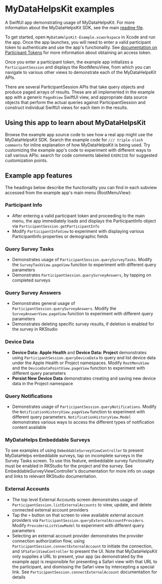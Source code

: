 # MyDataHelpsKit examples

A SwiftUI app demonstrating usage of MyDataHelpsKit. For more information about the MyDataHelpsKit SDK, see the main [readme file](https://github.com/CareEvolution/MyDataHelpsKit-iOS).

To get started, open `MyDataHelpsKit-Example.xcworkspace` in Xcode and run the app. Once the app launches, you will need to enter a valid participant token to authenticate and use the app's functionality. See [documentation on Participant Tokens](https://developer.rkstudio.careevolution.com/sdk/participant_tokens.html) for more information about obtaining an access token.

Once you enter a participant token, the example app initializes a `ParticipantSession` and displays the RootMenuView, from which you can navigate to various other views to demonstrate each of the MyDataHelpsKit APIs.

There are several ParticipantSession APIs that take query objects and produce paged arrays of results. These are all implemented in the example app with a generic `PagedView` SwiftUI view, and appropriate data source objects that perform the actual queries against ParticipantSession and construct individual SwiftUI views for each item in the results.

## Using this app to learn about MyDataHelpsKit

Browse the example app source code to see how a real app might use the MyDataHelpsKit SDK. Search the example code for `/// triple-slash comments` for inline explanation of how MyDataHelpsKit is being used. Try customizing the example app's code to experiment with different ways to call various APIs: search for code comments labeled `EXERCISE` for suggested customization points.

## Example app features

The headings below describe the functionality you can find in each subview accessed from the example app's main menu (RootMenuView):

### Participant Info

- After entering a valid participant token and proceeding to the main menu, the app immediately loads and displays the ParticipantInfo object via `ParticipantSession.getParticipantInfo`
- Modify `ParticipantInfoView` to experiment with displaying various ParticipantInfo properties or demographic fields

### Query Survey Tasks

- Demonstrates usage of `ParticipantSession.querySurveyTasks`. Modify the `SurveyTaskView.pageView` function to experiment with different query parameters
- Demonstrates `ParticipantSession.querySurveyAnswers`, by tapping on completed surveys

### Query Survey Answers

- Demonstrates general usage of `ParticipantSession.querySurveyAnswers`. Modify the `SurveyAnswerView.pageView` function to experiment with different query parameters
- Demonstrates deleting specific survey results, if deletion is enabled for the survey in RKStudio

### Device Data

- **Device Data: Apple Health** and **Device Data: Project** demonstrates using `ParticipantSession.queryDeviceData` to query and list device data under the Apple Health or Project namespaces. Modify `RootMenuView` and the `DeviceDataPointView.pageView` function to experiment with different query parameters
- **Persist New Device Data** demonstrates creating and saving new device data in the Project namespace

### Query Notifications

- Demonstrates usage of `ParticipantSession.queryNotifications`. Modify the `NotificationHistoryView.pageView` function to experiment with different query parameters. `NotificationHistoryView.Model` demonstrates various ways to access the different types of notification content available

### MyDataHelps Embeddable Surveys

To see examples of using `EmbeddableSurveyViewController` to present MyDataHelps embeddable surveys, tap on incomplete surveys in the Survey Tasks screen. To use this feature, embeddable survey functionality must be enabled in RKStudio for the project and the survey. See EmbeddableSurveyViewController's documentation for more info on usage and links to relevant RKStudio documentation.

### External Accounts

- The top level External Accounts screen demonstrates usage of `ParticipantSession.listExternalAccounts` to view, update, and delete connected external account providers
- Tap the `+` button on that screen to view available external account providers via `ParticipantSession.queryExternalAccountProviders`. Modify `ProvidersListViewModel` to experiment with different query parameters
- Selecting an external account provider demonstrates the provider connection authorization flow, using `ParticipantSession.connectExternalAccount` to initiate the connection, and `SFSafariViewController` to present the UI. Note that MyDataHelpsKit only supplies a URL to present, your app (as demonstrated by the example app) is responsible for presenting a Safari view with that URL to the participant, and dismissing the Safari view by intercepting a special link. See `ParticipantSession.connectExternalAccount` documentation for details
